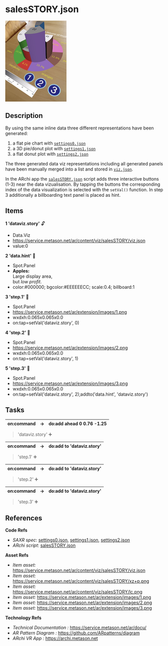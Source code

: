 # salesSTORY.json

[<img src="../../docu/images/salesstory.jpg" height="256"/>](https://youtube.com/shorts/85cTH27r540) 

## Description 

By using the same inline data three different representations have been generated:

1. a flat pie chart with [`settings0.json`](./settings0.json)
2. a 3D pie/donut plot with [`settings1.json`](./settings1.json)
3. a flat donut plot with [`settings2.json`](./settings2.json)

The three generated data viz representations including all generated panels have been manually merged into a list and stored in [`viz.json`](https://service.metason.net/ar/content/viz/salesSTORY/viz.json).

In the ARchi app the [`salesSTORY.json`](salesSTORY.json) script adds three interactive buttons (1-3) near the data vizualisation. By tapping the buttons  the corresponding index of the data visualization is selected with the `setVal()` function. In step 3 additionally a billboarding text panel is placed as hint.

## Items 

__1 'dataviz.story'__  🔓
- Data.Viz
- https://service.metason.net/ar/content/viz/salesSTORY/viz.json
- value:0

__2 'data.hint'__  🔐
- Spot.Panel
- <b>Apples:</b><br>Large display area,<br>but <i>low profit</i>.<br>
- color:#000000; bgcolor:#EEEEEECC; scale:0.4; billboard:1

__3 'step.1'__  🔐
- Spot.Panel
- https://service.metason.net/ar/extension/images/1.png
- wxdxh:0.065x0.065x0.0
- on:tap=setVal('dataviz.story', 0)

__4 'step.2'__  🔐
- Spot.Panel
- https://service.metason.net/ar/extension/images/2.png
- wxdxh:0.065x0.065x0.0
- on:tap=setVal('dataviz.story', 1)

__5 'step.3'__  🔐
- Spot.Panel
- https://service.metason.net/ar/extension/images/3.png
- wxdxh:0.065x0.065x0.0
- on:tap=setVal('dataviz.story', 2);addto('data.hint', 'dataviz.story')



## Tasks 

 | on:command |  &rarr; | do:add ahead 0 0.76 -1.25 |
 |---|---|---|
> 'dataviz.story' ➕
 
 | on:command |  &rarr; | do:add to 'dataviz.story' |
 |---|---|---|
> 'step.1' ➕
 
 | on:command |  &rarr; | do:add to 'dataviz.story' |
 |---|---|---|
> 'step.2' ➕
 
 | on:command |  &rarr; | do:add to 'dataviz.story' |
 |---|---|---|
> 'step.3' ➕
 


## References 

__Code Refs__

- _SAXR spec_: [settings0.json](./settings0.json), [settings1.json](./settings1.json), [settings2.json](./settings2.json)
- _ARchi script_: [salesSTORY.json](salesSTORY.json)

__Asset Refs__

- _Item asset:_ https://service.metason.net/ar/content/viz/salesSTORY/viz.json
- _Item asset:_ https://service.metason.net/ar/content/viz/salesSTORY/xz+p.png
- _Item asset:_ https://service.metason.net/ar/content/viz/salesSTORY/lc.png
- _Item asset:_ https://service.metason.net/ar/extension/images/1.png
- _Item asset:_ https://service.metason.net/ar/extension/images/2.png
- _Item asset:_ https://service.metason.net/ar/extension/images/3.png

__Technology Refs__

- _Technical Documentation :_ https://service.metason.net/ar/docu/
- _AR Pattern Diagram :_ https://github.com/ARpatterns/diagram
- _ARchi VR App :_ https://archi.metason.net
